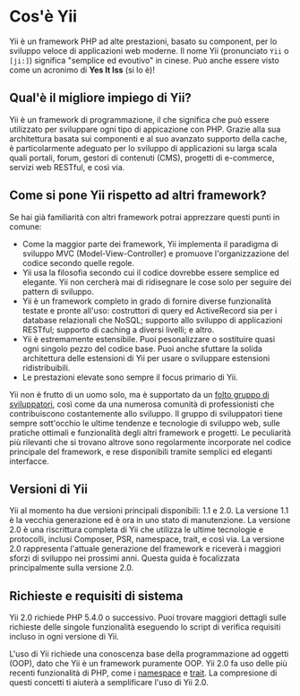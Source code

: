Cos'è Yii
===========

Yii è un framework PHP ad alte prestazioni, basato su component, per lo sviluppo veloce di applicazioni web moderne.
Il nome Yii (pronunciato `Yii` o `[ji:]`) significa "semplice ed evoutivo" in cinese. Può anche essere visto come un acronimo di **Yes It Iss** (si lo è)!


Qual'è il migliore impiego di Yii?
----------------------------------

Yii è un framework di programmazione, il che significa che può essere utilizzato per sviluppare ogni
tipo di appicazione con PHP. Grazie alla sua architettura basata sui componenti e al suo avanzato
supporto della cache, è particolarmente adeguato per lo sviluppo di applicazioni su larga scala quali
portali, forum, gestori di contenuti (CMS), progetti di e-commerce, servizi web RESTful, e così via.


Come si pone Yii rispetto ad altri framework?
---------------------------------------------

Se hai già familiarità con altri framework potrai apprezzare questi punti in comune:
- Come la maggior parte dei framework, Yii implementa il paradigma di sviluppo MVC (Model-View-Controller) e 
  promuove l'organizzazione del codice secondo quelle regole.
- Yii usa la filosofia secondo cui il codice dovrebbe essere semplice ed elegante. Yii non cercherà mai di 
  ridisegnare le cose solo per seguire dei pattern di sviluppo.
- Yii è un framework completo in grado di fornire diverse funzionalità testate e pronte all'uso: costruttori di
  query ed ActiveRecord sia per i database relazionali che NoSQL; supporto allo sviluppo di applicazioni RESTful;
  supporto di caching a diversi livelli; e altro.
- Yii è estremamente estensibile. Puoi pesonalizzare o sostituire quasi ogni singolo pezzo del codice base. Puoi anche
  sfuttare la solida architettura delle estensioni di Yii per usare o sviluppare estensioni ridistribuibili.
- Le prestazioni elevate sono sempre il focus primario di Yii.

Yii non è frutto di un uomo solo, ma è supportato da un [folto gruppo di sviluppatori][], così come da una numerosa
comunità di professionisti che contribuiscono costantemente allo sviluppo. Il gruppo di sviluppatori tiene sempre 
sott'occhio le ultime tendenze e tecnologie di sviluppo web, sulle pratiche ottimali e funzionalità degli altri
framework e progetti. Le peculiarità più rilevanti che si trovano altrove sono regolarmente incorporate nel
codice principale del framework, e rese disponibili tramite semplici ed eleganti interfacce.

[folto gruppo di sviluppatori]: http://www.yiiframework.com/about/

Versioni di Yii
---------------

Yii al momento ha due versioni principali disponibili: 1.1 e 2.0. La versione 1.1 è la vecchia generazione ed è ora in 
uno stato di manutenzione. La versione 2.0 è una riscrittura completa di Yii che utilizza le ultime tecnologie e protocolli, 
inclusi Composer, PSR, namespace, trait, e così via. La versione 2.0 rappresenta l'attuale generazione del framework e 
riceverà i maggiori sforzi di sviluppo nei prossimi anni.
Questa guida è focalizzata principalmente sulla versione 2.0.


Richieste e requisiti di sistema
---------------------------------

Yii 2.0 richiede PHP 5.4.0 o successivo. Puoi trovare maggiori dettagli sulle richieste delle singole funzionalità
eseguendo lo script di verifica requisiti incluso in ogni versione di Yii.

L'uso di Yii richiede una conoscenza base della programmazione ad oggetti (OOP), dato che Yii è un framework puramente OOP.
Yii 2.0 fa uso delle più recenti funzionalità di PHP, come i [namespace](http://www.php.net/manual/it/language.namespaces.php) e 
[trait](http://www.php.net/manual/it/language.oop5.traits.php). La compresione di questi concetti ti aiuterà a semplificare
l'uso di Yii 2.0.
